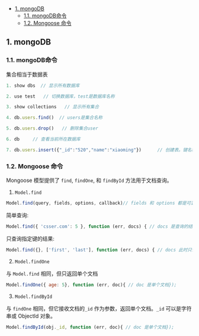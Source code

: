 - [1. mongoDB](#1-mongodb)
  - [1.1. mongoDB命令](#11-mongodb命令)
  - [1.2. Mongoose 命令](#12-mongoose-命令)

## 1. mongoDB

### 1.1. mongoDB命令

集合相当于数据表
```js
1. show dbs  // 显示所有数据库

2. use test   // 切换数据库，test是数据库名称

3. show collections   // 显示所有集合

4. db.users.find()  // users是集合名称

5. db.users.drop()   // 删除集合user

6. db     // 查看当前所在数据库

7. db.users.insert({"_id":"520","name":"xiaoming"})      // 创建表。键名称不加引号也能输入，最好加上；单引号双引号最后都会化为双引号。
```


### 1.2. Mongoose 命令

Mongoose 模型提供了 `find`, `findOne`, 和 `findById` 方法用于文档查询。

1. `Model.find`
```js
Model.find(query, fields, options, callback)// fields 和 options 都是可选参数
```
简单查询:
```js
Model.find({ 'csser.com': 5 }, function (err, docs) { // docs 是查询的结果数组 });
```

只查询指定键的结果:
```js
Model.find({}, ['first', 'last'], function (err, docs) { // docs 此时只包含文档的部分键值})
```


2. `Model.findOne`

与 `Model.find` 相同，但只返回单个文档

```js
Model.findOne({ age: 5}, function (err, doc){ // doc 是单个文档});
```


3. `Model.findById`


与 `findOne` 相同，但它接收文档的`_id` 作为参数，返回单个文档。`_id` 可以是字符串或 ObjectId 对象。
```js
Model.findById(obj._id, function (err, doc){ // doc 是单个文档});
```

